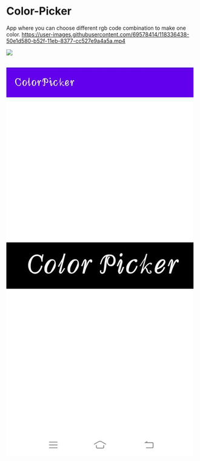 
# Color-Picker
App where you can choose different rgb code combination to make one color.
https://user-images.githubusercontent.com/69578414/118336438-50e1d580-b52f-11eb-8377-cc527e9a4a5a.mp4

![](https://user-images.githubusercontent.com/69578414/118336577-943c4400-b52f-11eb-8235-c3169cab9175.jpeg)
## ![](ss.jpeg)

